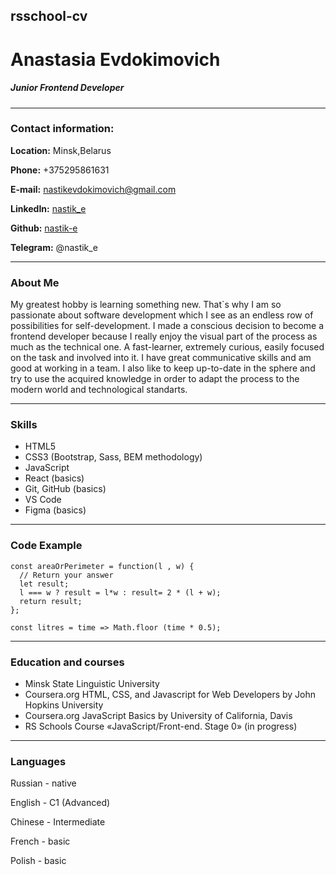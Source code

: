 rsschool-cv
-----
# Anastasia Evdokimovich

##### Junior Frontend Developer
-------

### Contact information:

**Location:** Minsk,Belarus

**Phone:** +375295861631

**E-mail:** nastikevdokimovich@gmail.com

**LinkedIn:** [nastik_e](https://www.linkedin.com/in/%D0%B0%D0%BD%D0%B0%D1%81%D1%82%D0%B0%D1%81%D0%B8%D1%8F-%D0%B5-09488093)

**Github:** [nastik-e](https://github.com/nastik-e)

**Telegram:** @nastik_e

------

### About Me

My greatest hobby is learning something new. That`s why I am so passionate about software development which I see as an endless row of possibilities for self-development. I made a conscious decision to become a frontend developer because I really enjoy the visual part of the process as much as the technical one. A fast-learner, extremely curious, easily focused on the task and involved into it. I have great communicative skills and am good at working in a team. I also like to keep up-to-date in the sphere and try to use the acquired knowledge in order to adapt the process to the modern world and technological standarts.

-------

### Skills
* HTML5
* CSS3 (Bootstrap, Sass, BEM methodology)
* JavaScript 
* React (basics)
* Git, GitHub (basics)
* VS Code
* Figma (basics)

----

### Code Example
```
const areaOrPerimeter = function(l , w) {
  // Return your answer
  let result;
  l === w ? result = l*w : result= 2 * (l + w);
  return result;
};
```

```
const litres = time => Math.floor (time * 0.5);
```

-----

### Education and courses
* Minsk State Linguistic University
* Coursera.org HTML, CSS, and Javascript for Web Developers by John Hopkins University
* Coursera.org JavaScript Basics by University of California, Davis
* RS Schools Course «JavaScript/Front-end. Stage 0» (in progress)

------ 

### Languages

Russian - native

English - C1 (Advanced)

Chinese - Intermediate 

French - basic

Polish - basic

